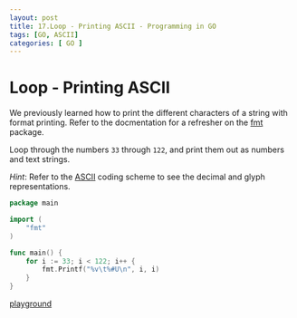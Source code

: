 ```yaml
---
layout: post
title: 17.Loop - Printing ASCII - Programming in GO
tags: [GO, ASCII]
categories: [ GO ]
---
```


#  Loop - Printing ASCII


We previously learned how to print the different characters of a string with format printing. Refer to the docmentation for a refresher on the [fmt](https://golang.org/pkg/fmt/) package.

Loop through the numbers `33` through `122`, and print them out as numbers and text strings.

*Hint*: Refer to the [ASCII](https://en.wikipedia.org/wiki/ASCII) coding scheme to see the decimal and glyph representations.

```go
package main

import (
	"fmt"
)

func main() {
	for i := 33; i < 122; i++ {
		fmt.Printf("%v\t%#U\n", i, i)
	}
}
```

[playground](https://play.golang.org/p/y4OzIKta2M)
